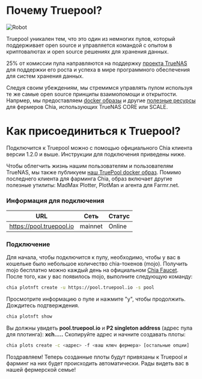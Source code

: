 # Почему Truepool?

![Robot](/assets/img/robots/robot1.png)

Truepool уникален тем, что это один из немногих пулов, который поддерживает open source и управляется командой с опытом в криптовалютах и open source решениях для хранения данных.

25% от комиссии пула направляются на поддержку [проекта TrueNAS](http://www.truenas.com) для поддержки его роста и успеха в мире программного обеспечения для систем хранения данных.

Следуя своим убеждениям, мы стремимся управлять пулом используя те же самые open source принципы взаимопомощи и открытости. Напрмер, мы предоставляем [docker образы](https://www.truepool.io/kb/truepool-docker-image/) и другие [полезные ресурсы](https://github.com/kmoore134/iocage-plugin-chia) для фермеров Chia, использующих TrueNAS CORE или SCALE.

# Как присоединиться к Truepool?

Подключится к Truepool можно с помощью официального Chia клиента версии 1.2.0 и выше. Инструкции для подключения приведены ниже.

Чтобы облегчить жизнь нашим пользователям и пользователям TrueNAS, мы также публикуем [наш TruePool docker образ](https://www.truepool.io/kb/truepool-docker-image/). Помимо последнего клиента для фарминга Chia, образ включает другие полезные утилиты: MadMax Plotter, PlotMan и агента для Farmr.net.

### Информация для подключения

| URL  | Сеть | Статус |
| ------------ | ------------ | ------------ |
| https://pool.truepool.io | mainnet | Online |

### Подключение

Для начала, чтобы подключится к пулу, необходимо, чтобы у вас в кошельке было небольшое количество chia-токенов (mojo). Получить mojo бесплатно можно каждый день на официальном [Chia Faucet](https://faucet.chia.net/). После того, как у вас появилось mojo, выполните следующую команду:

```bash
chia plotnft create -u https://pool.truepool.io -s pool
```

Просмотрите информацию о пуле и нажмите "y", чтобы продолжить. Дождитесь подтверждения.

```bash
chia plotnft show
```
Вы должны увидеть **pool.truepool.io** и **P2 singleton address** (адрес пула для плотинга): **xch.....**
Скопируйте адрес и начните создавать плоты:
```bash
chia plots create -c <адрес> -f <ваш ключ фермера> [остальные опции]
```

Поздравляем! Теперь созданные плоты будут привязаны к Truepool и фарминг на них будет происходить автоматически. Рады видеть вас в нашей фермерской семье!
